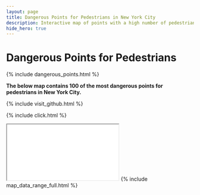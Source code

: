 ```yaml
---
layout: page
title: Dangerous Points for Pedestrians in New York City
description: Interactive map of points with a high number of pedestrian injuries and deaths from vehicle collisions in New York City (NYC)
hide_hero: true
---
```

# Dangerous Points for Pedestrians
{% include dangerous_points.html %} 

__The below map contains 100 of the most dangerous points for pedestrians in New York City.__


{% include visit_github.html %}

{% include click.html %}
<iframe src="points_pedestrian_map.html" title="Map of single points with a high number of pedestrian injuries and deaths"></iframe>
{% include map_data_range_full.html %}
